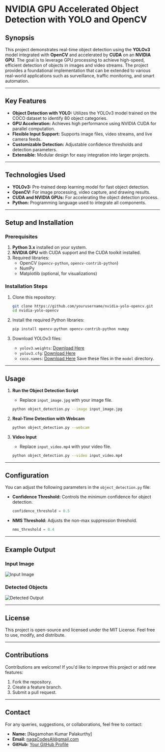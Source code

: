 
# NVIDIA GPU Accelerated Object Detection with YOLO and OpenCV

## **Synopsis**
This project demonstrates real-time object detection using the **YOLOv3** model integrated with **OpenCV** and accelerated by **CUDA** on an **NVIDIA GPU**. The goal is to leverage GPU processing to achieve high-speed, efficient detection of objects in images and video streams. The project provides a foundational implementation that can be extended to various real-world applications such as surveillance, traffic monitoring, and smart automation.

---

## **Key Features**
- **Object Detection with YOLO:** Utilizes the YOLOv3 model trained on the COCO dataset to identify 80 object categories.
- **GPU Acceleration:** Achieves high performance using NVIDIA CUDA for parallel computation.
- **Flexible Input Support:** Supports image files, video streams, and live camera feeds.
- **Customizable Detection:** Adjustable confidence thresholds and detection parameters.
- **Extensible:** Modular design for easy integration into larger projects.

---

## **Technologies Used**
- **YOLOv3:** Pre-trained deep learning model for fast object detection.
- **OpenCV:** For image processing, video capture, and drawing results.
- **CUDA and NVIDIA GPUs:** For accelerating the object detection process.
- **Python:** Programming language used to integrate all components.

---

## **Setup and Installation**
### **Prerequisites**
1. **Python 3.x** installed on your system.
2. **NVIDIA GPU** with CUDA support and the CUDA toolkit installed.
3. Required libraries:
   - OpenCV (`opencv-python`, `opencv-contrib-python`)
   - NumPy
   - Matplotlib (optional, for visualizations)

### **Installation Steps**
1. Clone this repository:
   ```bash
   git clone https://github.com/yourusername/nvidia-yolo-opencv.git
   cd nvidia-yolo-opencv
   ```

2. Install the required Python libraries:
   ```bash
   pip install opencv-python opencv-contrib-python numpy
   ```

3. Download YOLOv3 files:
   - `yolov3.weights`: [Download Here](https://pjreddie.com/media/files/yolov3.weights)
   - `yolov3.cfg`: [Download Here](https://github.com/pjreddie/darknet/blob/master/cfg/yolov3.cfg)
   - `coco.names`: [Download Here](https://github.com/pjreddie/darknet/blob/master/data/coco.names)
   Save these files in the `model` directory.

---

## **Usage**
1. **Run the Object Detection Script**
   - Replace `input_image.jpg` with your image file.
   ```bash
   python object_detection.py --image input_image.jpg
   ```

2. **Real-Time Detection with Webcam**
   ```bash
   python object_detection.py --webcam
   ```

3. **Video Input**
   - Replace `input_video.mp4` with your video file.
   ```bash
   python object_detection.py --video input_video.mp4
   ```

---

## **Configuration**
You can adjust the following parameters in the `object_detection.py` file:
- **Confidence Threshold:**
  Controls the minimum confidence for object detection.
  ```python
  confidence_threshold = 0.5
  ```
- **NMS Threshold:**
  Adjusts the non-max suppression threshold.
  ```python
  nms_threshold = 0.4
  ```

---

## **Example Output**
### **Input Image**
![Input Image](example_input.jpg)

### **Detected Objects**
![Detected Output](example_output.jpg)

---

## **License**
This project is open-source and licensed under the MIT License. Feel free to use, modify, and distribute.

---

## **Contributions**
Contributions are welcome! If you'd like to improve this project or add new features:
1. Fork the repository.
2. Create a feature branch.
3. Submit a pull request.

---

## **Contact**
For any queries, suggestions, or collaborations, feel free to contact:
- **Name:** [Nagamohan Kumar Palakurthy]
- **Email:** nagaCodesAI@gmail.com
- **GitHub:** [Your GitHub Profile](https://github.com/nagacodesai)
